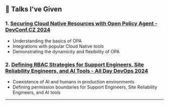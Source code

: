 ## 🎤 Talks I've Given


### 1. [Securing Cloud Native Resources with Open Policy Agent - DevConf.CZ 2024](https://www.youtube.com/watch?v=PpM_L0nPQuU&ab_channel=DevConf)

- Understanding the basics of OPA
- Integrations with popular Cloud Native tools
- Demonstrating the dynamicity and flexibility of OPA

### 2. [Defining RBAC Strategies for Support Engineers, Site Reliability Engineers, and AI Tools - All Day DevOps 2024](https://event.alldaydevops.com/hub/events/1a51349d-007d-4e3b-994e-814bc68718e9/sessions/8fe64f98-b1a1-4f9f-905b-1eb5173c2260)

- Coexistence of AI and humans in production environments
- Defining permission boundaries for Support Engineers, Site Reliability Engineers, and AI tools

---
